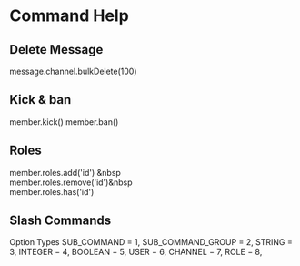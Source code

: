 # Command Help


## Delete Message
message.channel.bulkDelete(100)

## Kick & ban
member.kick()
member.ban()

## Roles
member.roles.add('id') &nbsp  
member.roles.remove('id')&nbsp  
member.roles.has('id')

## Slash Commands
Option Types 
SUB_COMMAND = 1,
  SUB_COMMAND_GROUP = 2,
  STRING = 3,
  INTEGER = 4,
  BOOLEAN = 5,
  USER = 6,
  CHANNEL = 7,
  ROLE = 8,

